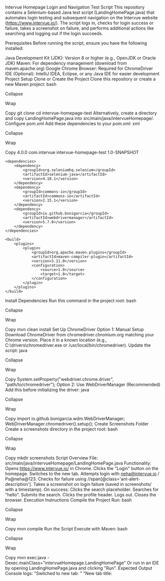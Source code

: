 Intervue Homepage Login and Navigation Test Script
This repository contains a Selenium-based Java test script (LandingHomePage.java) that automates login testing and subsequent navigation on the Intervue website (https://www.intervue.io/). The script logs in, checks for login success or failure, takes a screenshot on failure, and performs additional actions like searching and logging out if the login succeeds.

Prerequisites
Before running the script, ensure you have the following installed:

Java Development Kit (JDK): Version 8 or higher (e.g., OpenJDK or Oracle JDK)
Maven: For dependency management (download from maven.apache.org)
Google Chrome Browser: Required for ChromeDriver
IDE (Optional): IntelliJ IDEA, Eclipse, or any Java IDE for easier development
Project Setup
Clone or Create the Project
Clone this repository or create a new Maven project:
bash

Collapse

Wrap

Copy
git clone <repository-url>
cd intervue-homepage-test
Alternatively, create a directory and copy LandingHomePage.java into src/main/java/intervueHomepage/.
Configure pom.xml
Add these dependencies to your pom.xml:
xml

Collapse

Wrap

Copy
<project xmlns="http://maven.apache.org/POM/4.0.0"
         xmlns:xsi="http://www.w3.org/2001/XMLSchema-instance"
         xsi:schemaLocation="http://maven.apache.org/POM/4.0.0 http://maven.apache.org/xsd/maven-4.0.0.xsd">
    <modelVersion>4.0.0</modelVersion>
    <groupId>com.intervue</groupId>
    <artifactId>intervue-homepage-test</artifactId>
    <version>1.0-SNAPSHOT</version>

    <dependencies>
        <dependency>
            <groupId>org.seleniumhq.selenium</groupId>
            <artifactId>selenium-java</artifactId>
            <version>4.18.1</version>
        </dependency>
        <dependency>
            <groupId>commons-io</groupId>
            <artifactId>commons-io</artifactId>
            <version>2.15.1</version>
        </dependency>
        <dependency>
            <groupId>io.github.bonigarcia</groupId>
            <artifactId>webdrivermanager</artifactId>
            <version>5.7.0</version>
        </dependency>
    </dependencies>

    <build>
        <plugins>
            <plugin>
                <groupId>org.apache.maven.plugins</groupId>
                <artifactId>maven-compiler-plugin</artifactId>
                <version>3.11.0</version>
                <configuration>
                    <source>1.8</source>
                    <target>1.8</target>
                </configuration>
            </plugin>
        </plugins>
    </build>
</project>
Install Dependencies
Run this command in the project root:
bash

Collapse

Wrap

Copy
mvn clean install
Set Up ChromeDriver
Option 1: Manual Setup
Download ChromeDriver from chromedriver.chromium.org matching your Chrome version.
Place it in a known location (e.g., C:\drivers\chromedriver.exe or /usr/local/bin/chromedriver).
Update the script:
java

Collapse

Wrap

Copy
System.setProperty("webdriver.chrome.driver", "path/to/chromedriver");
Option 2: Use WebDriverManager (Recommended)
Add this before initializing the driver:
java

Collapse

Wrap

Copy
import io.github.bonigarcia.wdm.WebDriverManager;
WebDriverManager.chromedriver().setup();
Create Screenshots Folder
Create a screenshots directory in the project root:
bash

Collapse

Wrap

Copy
mkdir screenshots
Script Overview
File: src/main/java/intervueHomepage/LandingHomePage.java
Functionality:
Opens https://www.intervue.io/ in Chrome.
Clicks the "Login" button on the homepage.
Switches to the new tab.
Attempts login with neha@intervue.io / Ps@neha@123.
Checks for failure using //span[@class='ant-alert-description'].
Takes a screenshot on login failure (saved in screenshots/ with a timestamp).
On success:
Clicks the search placeholder.
Searches for "hello".
Submits the search.
Clicks the profile header.
Logs out.
Closes the browser.
Execution Instructions
Compile the Project
Run:
bash

Collapse

Wrap

Copy
mvn compile
Run the Script
Execute with Maven:
bash

Collapse

Wrap

Copy
mvn exec:java -Dexec.mainClass="intervueHomepage.LandingHomePage"
Or run in an IDE by opening LandingHomePage.java and clicking "Run".
Expected Output
Console logs:
"Switched to new tab: <URL>"
"New tab title: <title>"
"Login failed! Screenshot saved at: <path>" (if login fails)
"Login successful! Proceeding to next step..." (if login succeeds, followed by search/logout actions)
"Error: <message>" (on exceptions)
Browser closes after execution.
Customization
Login Credentials
Update in the script:
java

Collapse

Wrap

Copy
driver.findElement(By.xpath("//input[@id='login_email']")).sendKeys("your_email");
driver.findElement(By.xpath("//input[@id='login_password']")).sendKeys("your_password");
Failure Detection
Verify //span[@class='ant-alert-description'] matches the login error element; adjust if needed.
Post-Login Actions
Modify the search term ("hello") or add steps after logout in the else block.
Troubleshooting
NoSuchElementException
Verify XPaths in Chrome DevTools (F12).
Tab Not Switching
Increase Thread.sleep(2000) or use WebDriverWait.
Screenshot Not Saving
Ensure the screenshots folder exists and is writable.
Login Failure Detection Failing
Inspect the page after a failed login to confirm the error XPath.
Notes
Uses Thread.sleep() for simplicity; consider WebDriverWait for production.
Requires an internet connection.
Browser closes automatically via driver.quit().
Notes on Formatting
Used Markdown headings (#, ##) for structure.
Code blocks (```) for commands and code snippets.
Bold (**) for emphasis on tools and options.
Bullet points (-) and numbered lists (1.) for clarity.
